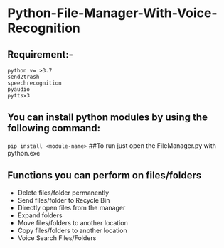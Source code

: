 # Python-File-Manager-With-Voice-Recognition

## Requirement:-
```
python v= >3.7
send2trash
speechrecognition
pyaudio
pyttsx3
```
## You can install python modules by using the following command:
```pip install <module-name>```
##To run just open the FileManager.py with python.exe

## Functions you can perform on files/folders
* Delete files/folder permanently
* Send files/folder to Recycle Bin
* Directly open files from the manager
* Expand folders
* Move files/folders to another location
* Copy files/folders to another location	
* Voice Search Files/Folders
